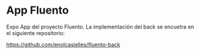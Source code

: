 # App Fluento

Expo App del proyecto Fluento. La implementación del back se encuetra en el siguiente repositorio: 

https://github.com/enolcasielles/fluento-back